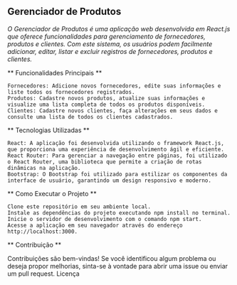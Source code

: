 ## Gerenciador de Produtos

_O Gerenciador de Produtos é uma aplicação web desenvolvida em React.js que oferece funcionalidades para gerenciamento de fornecedores, produtos e clientes. Com este sistema, os usuários podem facilmente adicionar, editar, listar e excluir registros de fornecedores, produtos e clientes._

** Funcionalidades Principais **

    Fornecedores: Adicione novos fornecedores, edite suas informações e liste todos os fornecedores registrados.
    Produtos: Cadastre novos produtos, atualize suas informações e visualize uma lista completa de todos os produtos disponíveis.
    Clientes: Cadastre novos clientes, faça alterações em seus dados e consulte uma lista de todos os clientes cadastrados.

** Tecnologias Utilizadas **

    React: A aplicação foi desenvolvida utilizando o framework React.js, que proporciona uma experiência de desenvolvimento ágil e eficiente.
    React Router: Para gerenciar a navegação entre páginas, foi utilizado o React Router, uma biblioteca que permite a criação de rotas dinâmicas na aplicação.
    Bootstrap: O Bootstrap foi utilizado para estilizar os componentes da interface de usuário, garantindo um design responsivo e moderno.

** Como Executar o Projeto **

    Clone este repositório em seu ambiente local.
    Instale as dependências do projeto executando npm install no terminal.
    Inicie o servidor de desenvolvimento com o comando npm start.
    Acesse a aplicação em seu navegador através do endereço http://localhost:3000.

** Contribuição **

Contribuições são bem-vindas! Se você identificou algum problema ou deseja propor melhorias, sinta-se à vontade para abrir uma issue ou enviar um pull request.
Licença

